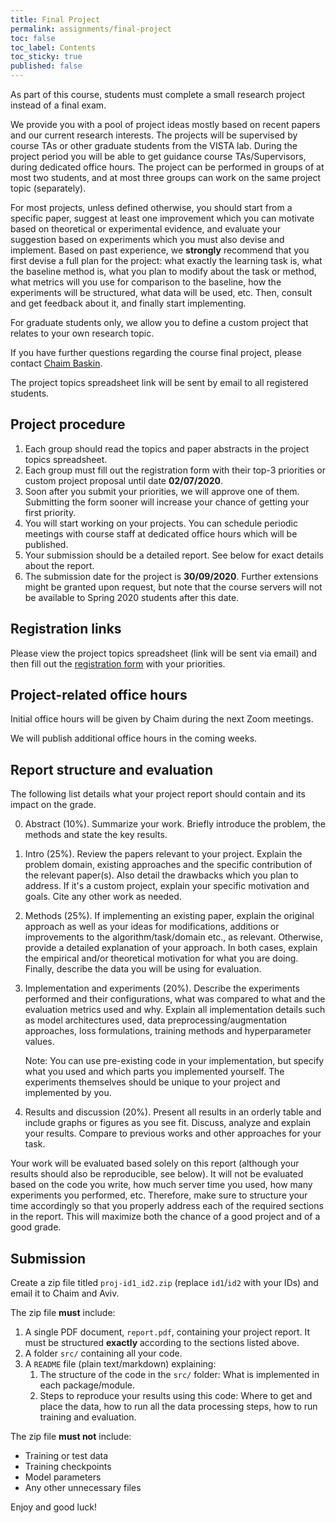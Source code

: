 ```yaml
---
title: Final Project
permalink: assignments/final-project
toc: false
toc_label: Contents
toc_sticky: true
published: false
---
```


As part of this course, students must complete a small research project instead
of a final exam.

We provide you with a pool of project ideas mostly based on recent papers and
our current research interests.  The projects will be supervised by course TAs
or other graduate students from the VISTA lab.  During the project period you
will be able to get guidance course TAs/Supervisors, during dedicated
office hours.  The project can be performed in groups of at most two students,
and at most three groups can work on the same project topic (separately).

For most projects, unless defined otherwise, you should start from a specific
paper, suggest at least one improvement which you can motivate based on
theoretical or experimental evidence, and evaluate your suggestion based on
experiments which you must also devise and implement. Based on past experience,
we **strongly** recommend that you first devise a full plan for the project:
what exactly the learning task is, what the baseline method is, what you plan
to modify about the task or method,  what metrics will you use for comparison
to the baseline, how the experiments will be structured, what data will be
used, etc. Then, consult and get feedback about it, and finally start
implementing.

For graduate students only, we allow you to define a custom project that relates
to your own research topic.

If you have further questions regarding the course final project, please
contact [Chaim Baskin](mailto:chaimbaskin@cs.technion.ac.il).

The project topics spreadsheet link will be sent by email to all registered
students.

## Project procedure

1. Each group should read the topics and paper abstracts in the project topics spreadsheet.
1. Each group must fill out the registration form with their top-3 priorities
   or custom project proposal until date **02/07/2020**.
1. Soon after you submit your priorities, we will approve one of
   them. Submitting the form sooner will increase your chance of getting your
   first priority.
1. You will start working on your projects.
   You can schedule periodic meetings with course staff at dedicated office
   hours which will be published.
1. Your submission should be a detailed report. See below for exact details
   about the report.
1. The submission date for the project is **30/09/2020**.
   Further extensions might be granted upon request, but note that the course
   servers will not be available to Spring 2020 students after this date.

## Registration links

Please view the project topics spreadsheet (link will be sent via email)
and then fill out the [registration form](https://forms.gle/irKzLY23vzyLXMUj8) with your priorities.


## Project-related office hours

Initial office hours will be given by Chaim during the next Zoom meetings.

We will publish additional office hours in the coming weeks.

## Report structure and evaluation

The following list details what your project report should contain and its
impact on the grade.

0. Abstract (10%). Summarize your work. Briefly introduce the problem, the
   methods and state the key results.

1. Intro (25%). Review the papers relevant to your project. Explain the
   problem domain, existing approaches and the specific contribution of the
   relevant paper(s). Also detail the drawbacks which you plan to address.
   If it's a custom project, explain your specific motivation and goals.
   Cite any other work as needed.

2. Methods (25%).  If implementing an existing paper,
   explain the original approach as well as your ideas for modifications,
   additions or improvements to the algorithm/task/domain etc., as relevant.
   Otherwise, provide a detailed explanation of your approach.
   In both cases, explain the empirical and/or theoretical motivation for what
   you are doing.
   Finally, describe the data you will be using for evaluation.

3. Implementation and experiments (20%). 
   Describe the experiments performed and their configurations, what was
   compared to what and the evaluation metrics used and why.
   Explain all implementation details such as model architectures used, data
   preprocessing/augmentation approaches, loss formulations, training methods
   and hyperparameter values.

   Note: You can use pre-existing code in your implementation, but specify what
   you used and which parts you implemented yourself. The experiments
   themselves should be unique to your project and implemented by you.

4. Results and discussion (20%).
   Present all results in an orderly table and include graphs or figures as you see fit.
   Discuss, analyze and explain your results.
   Compare to previous works and other approaches for your task.

Your work will be evaluated based solely on this report (although your results
should also be reproducible, see below). It will not be evaluated based on the
code you write, how much server time you used, how many experiments you
performed, etc. Therefore, make sure to structure your time accordingly so that
you properly address each of the required sections in the report. This will
maximize both the chance of a good project and of a good grade.

## Submission

Create a zip file titled `proj-id1_id2.zip` (replace `id1`/`id2` with your
IDs) and email it to Chaim and Aviv.

The zip file **must** include:
1. A single PDF document, `report.pdf`, containing your project report.
   It must be structured **exactly** according to the sections listed above.
2. A folder `src/` containing all your code.
3. A `README` file (plain text/markdown) explaining:
    1. The structure of the code in the `src/` folder: What is implemented in
       each package/module.
    2. Steps to reproduce your results using this code: Where to get and place
       the data, how to run all the data processing steps, how to run training
       and evaluation.

The zip file **must not** include:
- Training or test data
- Training checkpoints
- Model parameters
- Any other unnecessary files


Enjoy and good luck!
